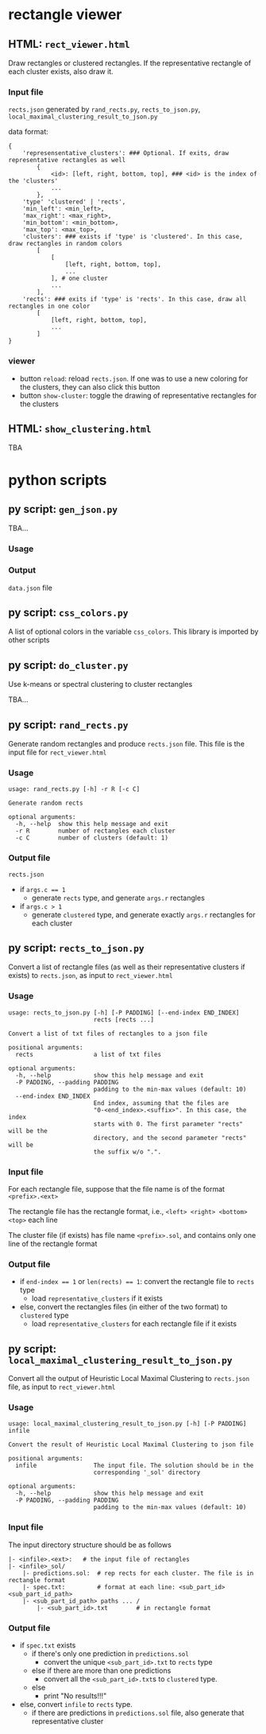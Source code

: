 # rectangle viewer

## HTML: `rect_viewer.html`

Draw rectangles or clustered rectangles. If the representative rectangle of each cluster exists, also draw it.

### Input file

`rects.json` generated by `rand_rects.py`, `rects_to_json.py`, `local_maximal_clustering_result_to_json.py`

data format:

```
{
    'represensentative_clusters': ### Optional. If exits, draw representative rectangles as well
        {
            <id>: [left, right, bottom, top], ### <id> is the index of the 'clusters'
            ...
        },
    'type' 'clustered' | 'rects',
    'min_left': <min_left>,
    'max_right': <max_right>,
    'min_bottom': <min_bottom>,
    'max_top': <max_top>,
    'clusters': ### exists if 'type' is 'clustered'. In this case, draw rectangles in random colors
        [
            [
                [left, right, bottom, top],
                ...
            ], # one cluster
            ...
        ],
    'rects': ### exits if 'type' is 'rects'. In this case, draw all rectangles in one color
        [
            [left, right, bottom, top],
            ...
        ]
}
```

### viewer

* button `reload`: reload `rects.json`. If one was to use a new coloring for the clusters, they can also click this button
* button `show-cluster`: toggle the drawing of representative rectangles for the clusters

## HTML: `show_clustering.html`

TBA

# python scripts

## py script: `gen_json.py`

TBA...

### Usage

### Output

`data.json` file


## py script: `css_colors.py`

A list of optional colors in the variable `css_colors`. This library is imported by other scripts

## py script: `do_cluster.py`

Use k-means or spectral clustering to cluster rectangles

TBA...

## py script: `rand_rects.py`

Generate random rectangles and produce `rects.json` file. This file is the input file for `rect_viewer.html`

### Usage

```
usage: rand_rects.py [-h] -r R [-c C]

Generate random rects

optional arguments:
  -h, --help  show this help message and exit
  -r R        number of rectangles each cluster
  -c C        number of clusters (default: 1)
```

### Output file

`rects.json`

* if `args.c == 1`
    * generate `rects` type, and generate `args.r` rectangles
* if `args.c > 1`
    * generate `clustered` type, and generate exactly `args.r` rectangles for each cluster

## py script: `rects_to_json.py`

Convert a list of rectangle files (as well as their representative clusters if exists) to `rects.json`, as input to `rect_viewer.html`

### Usage

```
usage: rects_to_json.py [-h] [-P PADDING] [--end-index END_INDEX]
                        rects [rects ...]

Convert a list of txt files of rectangles to a json file

positional arguments:
  rects                 a list of txt files

optional arguments:
  -h, --help            show this help message and exit
  -P PADDING, --padding PADDING
                        padding to the min-max values (default: 10)
  --end-index END_INDEX
                        End index, assuming that the files are
                        "0-<end_index>.<suffix>". In this case, the index
                        starts with 0. The first parameter "rects" will be the
                        directory, and the second parameter "rects" will be
                        the suffix w/o ".".
```

### Input file

For each rectangle file, suppose that the file name is of the format `<prefix>.<ext>`

The rectangle file has the rectangle format, i.e., `<left> <right> <bottom> <top>` each line

The cluster file (if exists) has file name `<prefix>.sol`, and contains only one line of the rectangle format

### Output file

* if `end-index == 1` or `len(rects) == 1`: convert the rectangle file to `rects` type
    * load `representative_clusters` if it exists
* else, convert the rectangles files (in either of the two format) to `clustered` type
    * load `representative_clusters` for each rectangle file if it exists

## py script: `local_maximal_clustering_result_to_json.py`

Convert all the output of Heuristic Local Maximal Clustering to `rects.json` file, as input to `rect_viewer.html`

### Usage

```
usage: local_maximal_clustering_result_to_json.py [-h] [-P PADDING] infile

Convert the result of Heuristic Local Maximal Clustering to json file

positional arguments:
  infile                The input file. The solution should be in the
                        corresponding '_sol' directory

optional arguments:
  -h, --help            show this help message and exit
  -P PADDING, --padding PADDING
                        padding to the min-max values (default: 10)
```

### Input file

The input directory structure should be as follows

```
|- <infile>.<ext>:   # the input file of rectangles
|- <infile>_sol/
    |- predictions.sol:  # rep rects for each cluster. The file is in rectangle format
    |- spec.txt:         # format at each line: <sub_part_id> <sub_part_id_path>
    |- <sub_part_id_path> paths ... /
        |- <sub_part_id>.txt        # in rectangle format

```

### Output file

* if `spec.txt` exists
    * if there's only one prediction in `predictions.sol`
        * convert the unique `<sub_part_id>.txt` to `rects` type
    * else if there are more than one predictions
        * convert all the `<sub_part_id>.txt`s to `clustered` type.
    * else
        * print "No results!!!"
* else, convert `infile` to `rects` type.
    * if there are predictions in `predictions.sol` file, also generate that representative cluster

